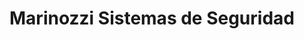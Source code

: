 ---
title: "Marinozzi Sistemas de Seguridad"
url: /rafaela/marinozzi-sistemas-de-seguridad/
shop: Sicherheit
---